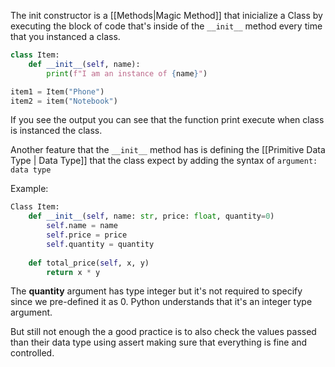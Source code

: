 The init constructor is a [[Methods|Magic Method]] that inicialize a Class by executing the block of code that's inside of the `__init__` method every time that you instanced a class.

```Python
class Item:
	def __init__(self, name):
		print(f"I am an instance of {name}")

item1 = Item("Phone")
item2 = item("Notebook")
``` 

If you see the output you can see that the function print execute when class is instanced the class.

Another feature that the `__init__` method has is defining the [[Primitive Data Type | Data Type]] that the class expect by adding the syntax of `argument: data type`

Example:

```Python
Class Item:
	def __init__(self, name: str, price: float, quantity=0)
		self.name = name
		self.price = price
		self.quantity = quantity
	
	def total_price(self, x, y)
		return x * y
```

The **quantity** argument has type integer but it's not required to specify since we pre-defined it as 0. Python understands that it's an integer type argument.

But still not enough the a good practice is to also check the values passed than their data type using assert making sure that everything is fine and controlled.

